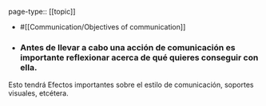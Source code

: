 page-type:: [[topic]]

- #[[Communication/Objectives of communication]]

- ### Antes de llevar a cabo una acción de comunicación es importante reflexionar acerca de qué quieres conseguir con ella.

Esto tendrá Efectos importantes sobre el estilo de comunicación, soportes visuales, etcétera.



